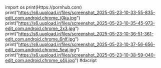 import os
print(Https://pornhub.com)
print("https://s6.uupload.ir/files/screenshot_2025-05-23-10-33-55-835-edit_com.android.chrome_j0ka.jpg") 
print("https://s6.uupload.ir/files/screenshot_2025-05-23-10-35-45-973-edit_com.android.chrome_2x3.jpg")
print("https://s6.uupload.ir/files/screenshot_2025-05-23-10-36-51-361-edit_com.android.chrome_6nlf.jpg")
print("https://s6.uupload.ir/files/screenshot_2025-05-23-10-37-56-656-edit_com.android.chrome_5eaj.jpg") 
print("https://s6.uupload.ir/files/screenshot_2025-05-23-10-38-59-040-edit_com.android.chrome_s4ij.jpg") 
#dxcript
